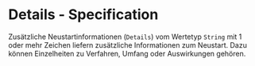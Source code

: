 # Details - Specification

Zusätzliche Neustartinformationen (`Details`) vom Wertetyp `String` mit 1 oder mehr Zeichen liefern zusätzliche Informationen zum Neustart.
Dazu können Einzelheiten zu Verfahren, Umfang oder Auswirkungen gehören.